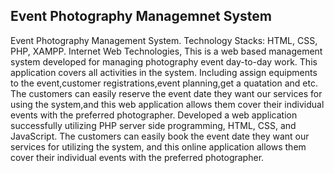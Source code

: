 ## Event Photography Managemnet System

Event Photography Management System.
Technology Stacks: HTML, CSS, PHP, XAMPP.
Internet Web Technologies,
This is a web based management system
developed for managing photography event
day-to-day work. This application covers all
activities in the system. Including assign
equipments to the event,customer
registrations,event planning,get a quatation and etc.
The customers can easily reserve the event date they want our services for using the system,and this web application 
allows them cover their individual events with the preferred photographer.
Developed a web application successfully utilizing PHP server side programming, HTML, CSS, and JavaScript.
The customers can easily book the event date they want our services for utilizing the system, and this online 
application allows them cover their individual events with the preferred photographer. 
